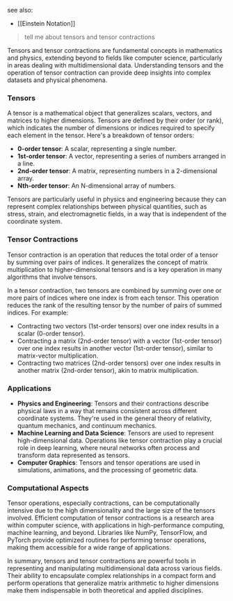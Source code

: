 see also:
- [[Einstein Notation]]

>tell me about tensors and tensor contractions

Tensors and tensor contractions are fundamental concepts in mathematics and physics, extending beyond to fields like computer science, particularly in areas dealing with multidimensional data. Understanding tensors and the operation of tensor contraction can provide deep insights into complex datasets and physical phenomena.

### Tensors

A tensor is a mathematical object that generalizes scalars, vectors, and matrices to higher dimensions. Tensors are defined by their order (or rank), which indicates the number of dimensions or indices required to specify each element in the tensor. Here's a breakdown of tensor orders:

- **0-order tensor**: A scalar, representing a single number.
- **1st-order tensor**: A vector, representing a series of numbers arranged in a line.
- **2nd-order tensor**: A matrix, representing numbers in a 2-dimensional array.
- **Nth-order tensor**: An N-dimensional array of numbers.

Tensors are particularly useful in physics and engineering because they can represent complex relationships between physical quantities, such as stress, strain, and electromagnetic fields, in a way that is independent of the coordinate system.

### Tensor Contractions

Tensor contraction is an operation that reduces the total order of a tensor by summing over pairs of indices. It generalizes the concept of matrix multiplication to higher-dimensional tensors and is a key operation in many algorithms that involve tensors.

In a tensor contraction, two tensors are combined by summing over one or more pairs of indices where one index is from each tensor. This operation reduces the rank of the resulting tensor by the number of pairs of summed indices. For example:

- Contracting two vectors (1st-order tensors) over one index results in a scalar (0-order tensor).
- Contracting a matrix (2nd-order tensor) with a vector (1st-order tensor) over one index results in another vector (1st-order tensor), similar to matrix-vector multiplication.
- Contracting two matrices (2nd-order tensors) over one index results in another matrix (2nd-order tensor), akin to matrix multiplication.

### Applications

- **Physics and Engineering**: Tensors and their contractions describe physical laws in a way that remains consistent across different coordinate systems. They're used in the general theory of relativity, quantum mechanics, and continuum mechanics.
- **Machine Learning and Data Science**: Tensors are used to represent high-dimensional data. Operations like tensor contraction play a crucial role in deep learning, where neural networks often process and transform data represented as tensors.
- **Computer Graphics**: Tensors and tensor operations are used in simulations, animations, and the processing of geometric data.

### Computational Aspects

Tensor operations, especially contractions, can be computationally intensive due to the high dimensionality and the large size of the tensors involved. Efficient computation of tensor contractions is a research area within computer science, with applications in high-performance computing, machine learning, and beyond. Libraries like NumPy, TensorFlow, and PyTorch provide optimized routines for performing tensor operations, making them accessible for a wide range of applications.

In summary, tensors and tensor contractions are powerful tools in representing and manipulating multidimensional data across various fields. Their ability to encapsulate complex relationships in a compact form and perform operations that generalize matrix arithmetic to higher dimensions make them indispensable in both theoretical and applied disciplines.